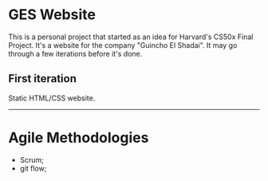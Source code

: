 # GES Website
This is a personal project that started as an idea for Harvard's CS50x Final Project. It's a website for the company "Guincho El Shadai". It may go through a few iterations before it's done.

## First iteration

Static HTML/CSS website.


<hr>

# Agile Methodologies

- Scrum;
- git flow;
